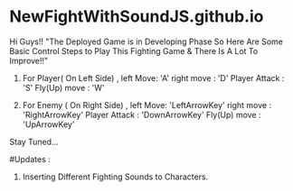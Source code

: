 # NewFightWithSoundJS.github.io

Hi Guys!! "The Deployed Game is in Developing Phase So Here Are Some Basic Control Steps to Play This Fighting Game & There Is A Lot To Improve!!"

1)  For Player( On Left Side) , 
        left Move: 'A'
        right move : 'D'
        Player Attack : 'S'
        Fly(Up) move : 'W'
        
2)  For Enemy ( On Right Side) , 
        left Move: 'LeftArrowKey'
        right move : 'RightArrowKey'
        Player Attack : 'DownArrowKey'
        Fly(Up) move : 'UpArrowKey'       


Stay Tuned...

#Updates : 
1. Inserting Different Fighting Sounds to Characters.




